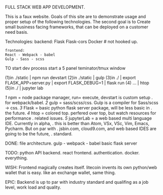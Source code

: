 FULL STACK WEB APP DEVELOPMENT.

This is a faux website. Goals of this site are to demonstrate
usage and proper setup of the following technologies. The
second goal is to Create small business facing frameworks, that
can be deployed on a customer need basis.

Technologies:
    backend:
    Flask
    Flask-cors
    Docker  # not hooked up.
    
    frontend:
    React - Webpack - babel
    Gulp - Sass - scss


TO start dev process start a 5 panel teminator/tmux window

(1)in ./static | npm run devstart
(2)in ./static | gulp
(3)in ./       | export FLASK_APP=server.py
               | export FLASK_DEBUG=1
               | flask run
(4) ...        | htop
(5)in ./       | jupyter lab

*1* npm = node package manager, run= execute, devstart is custom setup
.   for webpack/babel.
*2* gulp = sass/scss/css. Gulp is a compiler for Sass/scss -> css.
*3* Flask = basic python flask server package, will be less basic in
.   the future.
*4* htop = colored top. perfered over top, but watch resources for performance
.   related issues.
*5* jupyterLab = a web based multi language IDE. Currently in alpha, 
.   this is better than Atom, VSx, VSc, Vim, Emacs, Pycharm. But on par with
.   jsbin.com, cloud9.com, and web based IDES are going to be the future,
.   standard.

DONE:
    file architecture.
    gulp - webpack - babel
    basic flask server
    
TODO:
    python API backend.
    react frontend.
    authentication.
    docker. everything.
    

WISH:
    Frontend magically creates itself.
    litecoin invents its own python/web wallet that is easy.
        like an exchange wallet, same thing.

EPIC:
    Backend is up to par with industry standard and qualifing as 
    a job level, work load and quality.